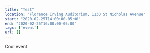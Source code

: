 ```yaml
---
title: "Test"
location: "Florence Irving Auditorium, 1130 St Nicholas Avenue"
start: "2020-02-25T14:00:00-05:00"
end: "2020-02-25T16:00:00-05:00"
tags: ["event"]
url: []
---
```


Cool event

<!-- endexcerpt -->

